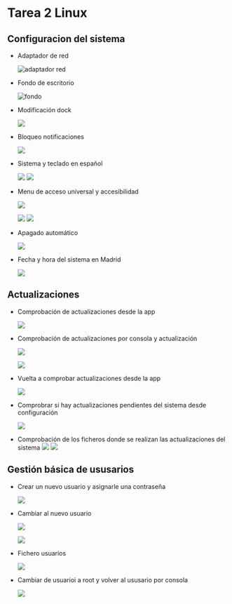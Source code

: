 # Tarea 2 Linux
## Configuracion del sistema
- Adaptador de red

  ![adaptador red](https://github.com/diegosy12/imagenesLinux/blob/main/linux/adaptadorRed.png)

- Fondo de escritorio

  ![fondo](https://github.com/diegosy12/imagenesLinux/blob/main/linux/fondo.png)

- Modificación dock

  ![](https://github.com/diegosy12/imagenesLinux/blob/main/linux/dock.png)

- Bloqueo notificaciones

  ![](https://github.com/diegosy12/imagenesLinux/blob/main/linux/notificaciones.png)

- Sistema y teclado en español

  ![](https://github.com/diegosy12/imagenesLinux/blob/main/linux/idioma1.png)
  ![](https://github.com/diegosy12/imagenesLinux/blob/main/linux/idiomaTeclado.png)

- Menu de acceso universal y accesibilidad

  ![](https://github.com/diegosy12/imagenesLinux/blob/main/linux/menuAccesibilidad.png)
  
  ![](https://github.com/diegosy12/imagenesLinux/blob/main/linux/menuAccesibilidadActivado.png)
  ![](https://github.com/diegosy12/imagenesLinux/blob/main/linux/tecladoPantalla.png)

- Apagado automático
  
  ![](https://github.com/diegosy12/imagenesLinux/blob/main/linux/apagadoAutomático.png)

- Fecha y hora del sistema en Madrid

  ![](https://github.com/diegosy12/imagenesLinux/blob/main/linux/zonaHoraria%2B.png)

## Actualizaciones
- Comprobación de actualizaciones desde la app

  ![](https://github.com/diegosy12/imagenesLinux/blob/main/linux/actualzaciones.png)

- Comprobación de actualizaciones por consola y actualización

  ![](https://github.com/diegosy12/imagenesLinux/blob/main/linux/actualizacionesConsola.png)
  
  ![](https://github.com/diegosy12/imagenesLinux/blob/main/linux/axtualizacionesConsola2.png)

- Vuelta a comprobar actualizaciones desde la app

  ![](https://github.com/diegosy12/imagenesLinux/blob/main/linux/compruebaActualizacion.png)

- Comprobrar si hay actualizaciones pendientes del sistema desde configuración

  ![](https://github.com/diegosy12/imagenesLinux/blob/main/linux/sistema.png)

- Comprobación de los ficheros donde se realizan las actualizaciones del sistema
  ![](https://github.com/diegosy12/imagenesLinux/blob/main/linux/sourceList.png)
  ![](https://github.com/diegosy12/imagenesLinux/blob/main/linux/sourceListContenido.png)

## Gestión básica de ususarios
- Crear un nuevo usuario y asignarle una contraseña

  ![](https://github.com/diegosy12/imagenesLinux/blob/main/linux/creaUsuario.png)

- Cambiar al nuevo usuario

  ![](https://github.com/diegosy12/imagenesLinux/blob/main/linux/cambiarUsuario.png)

  ![](https://github.com/diegosy12/imagenesLinux/blob/main/linux/cambiarUsuario2.png)

- Fichero usuarios

  ![](https://github.com/diegosy12/imagenesLinux/blob/main/linux/carpetaUsuarios.png)

- Cambiar de usuarioi a root y volver al ususario por consola

  ![](https://github.com/diegosy12/imagenesLinux/blob/main/linux/cambiarUsuariosConsola.png)
  
